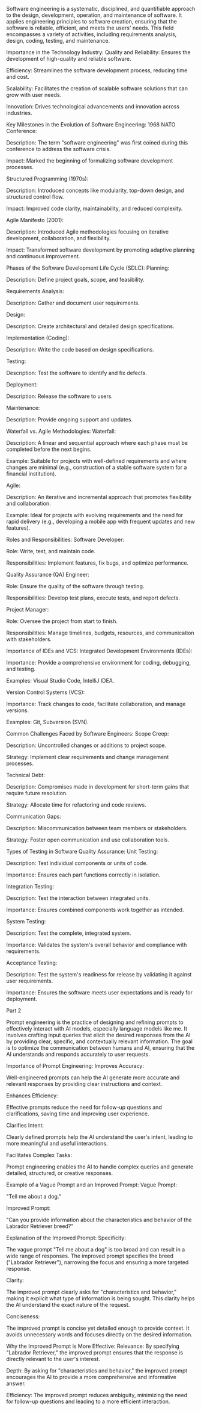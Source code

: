 Software engineering is a systematic, disciplined, and quantifiable approach to the design, development, operation, and maintenance of software. It applies engineering principles to software creation, ensuring that the software is reliable, efficient, and meets the users' needs. This field encompasses a variety of activities, including requirements analysis, design, coding, testing, and maintenance.

Importance in the Technology Industry:
Quality and Reliability: Ensures the development of high-quality and reliable software.

Efficiency: Streamlines the software development process, reducing time and cost.

Scalability: Facilitates the creation of scalable software solutions that can grow with user needs.

Innovation: Drives technological advancements and innovation across industries.

Key Milestones in the Evolution of Software Engineering:
1968 NATO Conference:

Description: The term "software engineering" was first coined during this conference to address the software crisis.

Impact: Marked the beginning of formalizing software development processes.

Structured Programming (1970s):

Description: Introduced concepts like modularity, top-down design, and structured control flow.

Impact: Improved code clarity, maintainability, and reduced complexity.

Agile Manifesto (2001):

Description: Introduced Agile methodologies focusing on iterative development, collaboration, and flexibility.

Impact: Transformed software development by promoting adaptive planning and continuous improvement.

Phases of the Software Development Life Cycle (SDLC):
Planning:

Description: Define project goals, scope, and feasibility.

Requirements Analysis:

Description: Gather and document user requirements.

Design:

Description: Create architectural and detailed design specifications.

Implementation (Coding):

Description: Write the code based on design specifications.

Testing:

Description: Test the software to identify and fix defects.

Deployment:

Description: Release the software to users.

Maintenance:

Description: Provide ongoing support and updates.

Waterfall vs. Agile Methodologies:
Waterfall:

Description: A linear and sequential approach where each phase must be completed before the next begins.

Example: Suitable for projects with well-defined requirements and where changes are minimal (e.g., construction of a stable software system for a financial institution).

Agile:

Description: An iterative and incremental approach that promotes flexibility and collaboration.

Example: Ideal for projects with evolving requirements and the need for rapid delivery (e.g., developing a mobile app with frequent updates and new features).

Roles and Responsibilities:
Software Developer:

Role: Write, test, and maintain code.

Responsibilities: Implement features, fix bugs, and optimize performance.

Quality Assurance (QA) Engineer:

Role: Ensure the quality of the software through testing.

Responsibilities: Develop test plans, execute tests, and report defects.

Project Manager:

Role: Oversee the project from start to finish.

Responsibilities: Manage timelines, budgets, resources, and communication with stakeholders.

Importance of IDEs and VCS:
Integrated Development Environments (IDEs):

Importance: Provide a comprehensive environment for coding, debugging, and testing.

Examples: Visual Studio Code, IntelliJ IDEA.

Version Control Systems (VCS):

Importance: Track changes to code, facilitate collaboration, and manage versions.

Examples: Git, Subversion (SVN).

Common Challenges Faced by Software Engineers:
Scope Creep:

Description: Uncontrolled changes or additions to project scope.

Strategy: Implement clear requirements and change management processes.

Technical Debt:

Description: Compromises made in development for short-term gains that require future resolution.

Strategy: Allocate time for refactoring and code reviews.

Communication Gaps:

Description: Miscommunication between team members or stakeholders.

Strategy: Foster open communication and use collaboration tools.

Types of Testing in Software Quality Assurance:
Unit Testing:

Description: Test individual components or units of code.

Importance: Ensures each part functions correctly in isolation.

Integration Testing:

Description: Test the interaction between integrated units.

Importance: Ensures combined components work together as intended.

System Testing:

Description: Test the complete, integrated system.

Importance: Validates the system's overall behavior and compliance with requirements.

Acceptance Testing:

Description: Test the system's readiness for release by validating it against user requirements.

Importance: Ensures the software meets user expectations and is ready for deployment.


Part 2

Prompt engineering is the practice of designing and refining prompts to effectively interact with AI models, especially language models like me. It involves crafting input queries that elicit the desired responses from the AI by providing clear, specific, and contextually relevant information. The goal is to optimize the communication between humans and AI, ensuring that the AI understands and responds accurately to user requests.

Importance of Prompt Engineering:
Improves Accuracy:

Well-engineered prompts can help the AI generate more accurate and relevant responses by providing clear instructions and context.

Enhances Efficiency:

Effective prompts reduce the need for follow-up questions and clarifications, saving time and improving user experience.

Clarifies Intent:

Clearly defined prompts help the AI understand the user's intent, leading to more meaningful and useful interactions.

Facilitates Complex Tasks:

Prompt engineering enables the AI to handle complex queries and generate detailed, structured, or creative responses.

Example of a Vague Prompt and an Improved Prompt:
Vague Prompt:

"Tell me about a dog."

Improved Prompt:

"Can you provide information about the characteristics and behavior of the Labrador Retriever breed?"

Explanation of the Improved Prompt:
Specificity:

The vague prompt "Tell me about a dog" is too broad and can result in a wide range of responses. The improved prompt specifies the breed ("Labrador Retriever"), narrowing the focus and ensuring a more targeted response.

Clarity:

The improved prompt clearly asks for "characteristics and behavior," making it explicit what type of information is being sought. This clarity helps the AI understand the exact nature of the request.

Conciseness:

The improved prompt is concise yet detailed enough to provide context. It avoids unnecessary words and focuses directly on the desired information.

Why the Improved Prompt is More Effective:
Relevance: By specifying "Labrador Retriever," the improved prompt ensures that the response is directly relevant to the user's interest.

Depth: By asking for "characteristics and behavior," the improved prompt encourages the AI to provide a more comprehensive and informative answer.

Efficiency: The improved prompt reduces ambiguity, minimizing the need for follow-up questions and leading to a more efficient interaction.